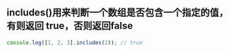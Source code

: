 ## includes()用来判断一个数组是否包含一个指定的值，有则返回 true，否则返回false
```js
console.log([1, 2, 3].includes(2)); // true
```